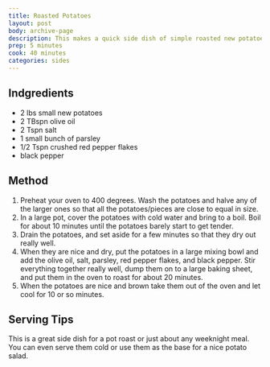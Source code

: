 ```yaml
---
title: Roasted Potatoes
layout: post
body: archive-page
description: This makes a quick side dish of simple roasted new potatoes with olive oil and parsley. Parboiling the potatoes first really makes the whole thing, so don't skip this step.
prep: 5 minutes
cook: 40 minutes
categories: sides
---
```


## Indgredients
- 2 lbs small new potatoes
- 2 TBspn olive oil
- 2 Tspn salt
- 1 small bunch of parsley
- 1/2 Tspn crushed red pepper flakes
- black pepper

## Method
1. Preheat your oven to 400 degrees. Wash the potatoes and halve any of the larger ones so that all the potatoes/pieces are close to equal in size.
2. In a large pot, cover the potatoes with cold water and bring to a boil. Boil for about 10 minutes until the potatoes barely start to get tender.
3. Drain the potatoes, and set aside for a few minutes so that they dry out really well.
4. When they are nice and dry, put the potatoes in a large mixing bowl and add the olive oil, salt, parsley, red pepper flakes, and black pepper. Stir everything together really well, dump them on to a large baking sheet, and put them in the oven to roast for about 20 minutes.
5. When the potatoes are nice and brown take them out of the oven and let cool for 10 or so minutes.

## Serving Tips
This is a great side dish for a pot roast or just about any weeknight meal. You can even serve them cold or use them as the base for a nice potato salad.